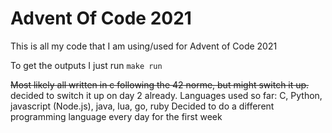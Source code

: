 # Advent Of Code 2021

This is all my code that I am using/used for Advent of Code 2021

To get the outputs I just run `make run`

~~Most likely all written in c following the 42 norme, but might switch it up.~~ decided to switch it up on day 2 already.
Languages used so far: C, Python, javascript (Node.js), java, lua, go, ruby
Decided to do a different programming language every day for the first week
